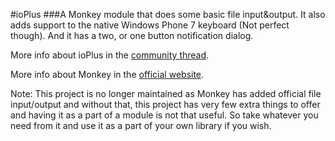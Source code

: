 #ioPlus
###A Monkey module that does some basic file input&output. It also adds support to the native Windows Phone 7 keyboard (Not perfect though). And it has a two, or one button notification dialog.

More info about ioPlus in the [community thread](http://www.monkey-x.com/Community/posts.php?topic=2679).

More info about Monkey in the [official website](http://www.monkey-x.com).

Note: This project is no longer maintained as Monkey has added official file input/output and without that, this project has very few extra things to offer and having it as a part of a module is not that useful. So take whatever you need from it and use it as a part of your own library if you wish.
